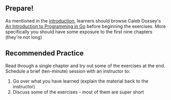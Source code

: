## Prepare!

As mentioned in the [introduction](), learners should browse Caleb Doxsey's [An Introduction to Programming in Go](https://www.golang-book.com/books/intro)
before beginning the exercises. More specifically you should have some exposure to the first nine chapters (they're not long)

## Recommended Practice

Read through a single chapter and try out some of the exercises at the end. Schedule a brief (ten-minute) session with an
instructor to:

1. Go over what you have learned (explain the material back to the instructor)
2. Discuss some of the exercises - most of them are super short
